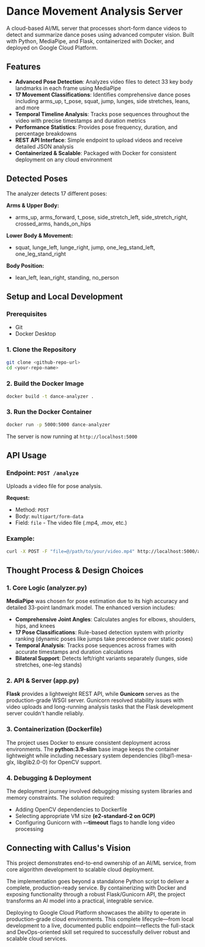 # Dance Movement Analysis Server

A cloud-based AI/ML server that processes short-form dance videos to detect and summarize dance poses using advanced computer vision. Built with Python, MediaPipe, and Flask, containerized with Docker, and deployed on Google Cloud Platform.

## Features

* **Advanced Pose Detection**: Analyzes video files to detect 33 key body landmarks in each frame using MediaPipe
* **17 Movement Classifications**: Identifies comprehensive dance poses including arms_up, t_pose, squat, jump, lunges, side stretches, leans, and more
* **Temporal Timeline Analysis**: Tracks pose sequences throughout the video with precise timestamps and duration metrics
* **Performance Statistics**: Provides pose frequency, duration, and percentage breakdowns
* **REST API Interface**: Simple endpoint to upload videos and receive detailed JSON analysis
* **Containerized & Scalable**: Packaged with Docker for consistent deployment on any cloud environment

## Detected Poses

The analyzer detects 17 different poses:

**Arms & Upper Body:**
- arms_up, arms_forward, t_pose, side_stretch_left, side_stretch_right, crossed_arms, hands_on_hips

**Lower Body & Movement:**
- squat, lunge_left, lunge_right, jump, one_leg_stand_left, one_leg_stand_right

**Body Position:**
- lean_left, lean_right, standing, no_person

## Setup and Local Development

### Prerequisites
- Git
- Docker Desktop

### 1. Clone the Repository

```bash
git clone <github-repo-url>
cd <your-repo-name>
```

### 2. Build the Docker Image

```bash
docker build -t dance-analyzer .
```

### 3. Run the Docker Container

```bash
docker run -p 5000:5000 dance-analyzer
```

The server is now running at `http://localhost:5000`

## API Usage

### Endpoint: `POST /analyze`

Uploads a video file for pose analysis.

**Request:**
- Method: `POST`
- Body: `multipart/form-data`
- Field: `file` - The video file (.mp4, .mov, etc.)

### Example:

```bash
curl -X POST -F "file=@/path/to/your/video.mp4" http://localhost:5000/analyze
```


## Thought Process & Design Choices

### 1. Core Logic (analyzer.py)

**MediaPipe** was chosen for pose estimation due to its high accuracy and detailed 33-point landmark model. The enhanced version includes:

- **Comprehensive Joint Angles**: Calculates angles for elbows, shoulders, hips, and knees
- **17 Pose Classifications**: Rule-based detection system with priority ranking (dynamic poses like jumps take precedence over static poses)
- **Temporal Analysis**: Tracks pose sequences across frames with accurate timestamps and duration calculations
- **Bilateral Support**: Detects left/right variants separately (lunges, side stretches, one-leg stands)

### 2. API & Server (app.py)

**Flask** provides a lightweight REST API, while **Gunicorn** serves as the production-grade WSGI server. Gunicorn resolved stability issues with video uploads and long-running analysis tasks that the Flask development server couldn't handle reliably.

### 3. Containerization (Dockerfile)

The project uses Docker to ensure consistent deployment across environments. The **python:3.9-slim** base image keeps the container lightweight while including necessary system dependencies (libgl1-mesa-glx, libglib2.0-0) for OpenCV support.

### 4. Debugging & Deployment

The deployment journey involved debugging missing system libraries and memory constraints. The solution required:
- Adding OpenCV dependencies to Dockerfile
- Selecting appropriate VM size **(e2-standard-2 on GCP)**
- Configuring Gunicorn with **--timeout** flags to handle long video processing

## Connecting with Callus's Vision

This project demonstrates end-to-end ownership of an AI/ML service, from core algorithm development to scalable cloud deployment. 

The implementation goes beyond a standalone Python script to deliver a complete, production-ready service. By containerizing with Docker and exposing functionality through a robust Flask/Gunicorn API, the project transforms an AI model into a practical, integrable service.

Deploying to Google Cloud Platform showcases the ability to operate in production-grade cloud environments. This complete lifecycle—from local development to a live, documented public endpoint—reflects the full-stack and DevOps-oriented skill set required to successfully deliver robust and scalable cloud services.
